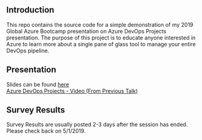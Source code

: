 ## Introduction
This repo contains the source code for a simple demonstration of my 2019 Global Azure Bootcamp presentation on Azure DevOps Projects presentation. The purpose of this project is to educate anyone interested in Azure to learn more about a single pane of glass tool to manage your entire DevOps pipeline.

## Presentation
Slides can be found [here](ADOP-Presentation.pdf) <br>
[Azure DevOps Projects - Video (From Previous Talk)](https://youtu.be/IsegaBqe0zY)

## Survey Results
Survey Results are usually posted 2-3 days after the session has ended. Please check back on 5/1/2019.
